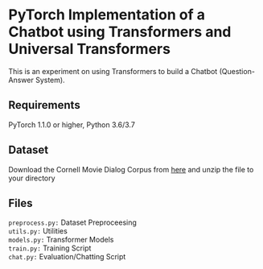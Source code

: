 # PyTorch Implementation of a Chatbot using Transformers and Universal Transformers

This is an experiment on using Transformers to build a Chatbot (Question-Answer System).

## Requirements 
PyTorch 1.1.0 or higher, Python 3.6/3.7

## Dataset
Download the Cornell Movie Dialog Corpus from [here](https://www.kaggle.com/datasets/rajathmc/cornell-moviedialog-corpus?resource=download) and unzip the file to your directory

## Files
`preprocess.py:` Dataset Preproceesing <br/>
`utils.py:` Utilities  <br/>
`models.py:` Transformer Models <br/>
`train.py:` Training Script <br/>
`chat.py:` Evaluation/Chatting Script

